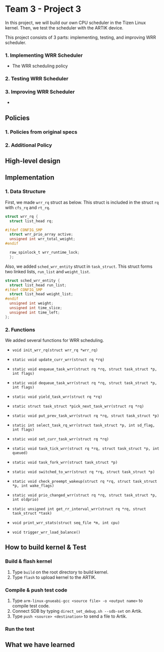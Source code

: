 # Team 3 - Project 3

In this project, we will build our own CPU scheduler in the Tizen Linux kernel. Then, we test the scheduler with the ARTIK device.

This project consists of 3 parts: implementing, testing, and improving WRR scheduler. 

### 1. Implementing WRR Scheduler
* The WRR scheduling policy 

### 2. Testing WRR Scheduler

### 3. Improving WRR Scheduler
* 
## Policies

### 1. Policies from original specs

### 2. Additional Policy


## High-level design



## Implementation

### 1. Data Structure

First, we made `wrr_rq` struct as below. This struct is included in the struct `rq` with `cfs_rq` and `rt_rq`.

```c
struct wrr_rq {
  struct list_head rq;

#ifdef CONFIG_SMP
  struct wrr_prio_array active;
  unsigned int wrr_total_weight;
#endif

  raw_spinlock_t wrr_runtime_lock;
  };
```

Also, we added `sched_wrr_entity` struct in `task_struct`. This struct forms two linked lists, `run_list` and `weight_list`. 


```c
struct sched_wrr_entity {
  struct list_head run_list;
#ifdef CONFIG_SMP
  struct list_head weight_list;
#endif
  unsigned int weight;
  unsigned int time_slice;
  unsigned int time_left;
};
```

### 2. Functions

We added several functions for WRR scheduling. 

* `void init_wrr_rq(struct wrr_rq *wrr_rq)`

* `static void update_curr_wrr(struct rq *rq)`

* `static void enqueue_task_wrr(struct rq *rq, struct task_struct *p, int flags)`

* `static void dequeue_task_wrr(struct rq *rq, struct task_struct *p, int flags)`

* `static void yield_task_wrr(struct rq *rq)`

* `static struct task_struct *pick_next_task_wrr(struct rq *rq)`

* `static void put_prev_task_wrr(struct rq *rq, struct task_struct *p)`

* `static int select_task_rq_wrr(struct task_struct *p, int sd_flag, int flags)`

* `static void set_curr_task_wrr(struct rq *rq)`

* `static void task_tick_wrr(struct rq *rq, struct task_struct *p, int queued)`

* `static void task_fork_wrr(struct task_struct *p)`

* `static void switched_to_wrr(struct rq *rq, struct task_struct *p)`

* `static void check_preempt_wakeup(struct rq *rq, struct task_struct *p, int wake_flags)`

* `static void prio_changed_wrr(struct rq *rq, struct task_struct *p, int oldprio)`

* `static unsigned int get_rr_interval_wrr(struct rq *rq, struct task_struct *task)`

* `void print_wrr_stats(struct seq_file *m, int cpu)`

* `void trigger_wrr_load_balance()`



## How to build kernel & Test
### Build & flash kernel
1. Type `build` on the root directory to build kernel.
2. Type `flash` to upload kernel to the ARTIK.

### Compile & push test code
1. Type `arm-linux-gnueabi-gcc <source file> -o <output name>` to compile test code.
2. Connect SDB by typing `direct_set_debug.sh --sdb-set` on Artik.
3. Type `push <source> <destination>` to send a file to Artik.

### Run the test


## What we have learned


